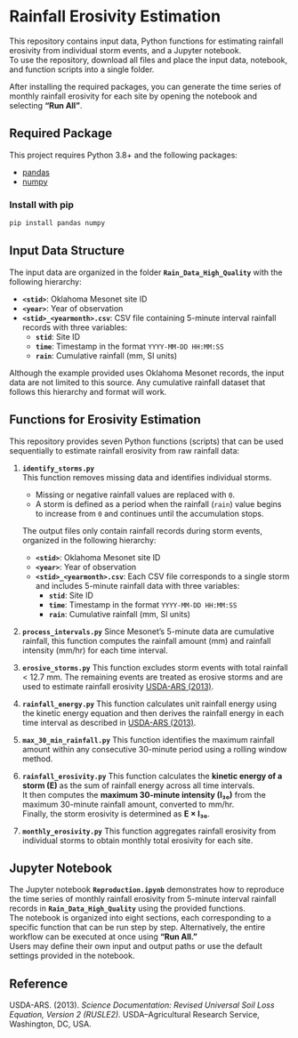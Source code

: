 # Rainfall Erosivity Estimation

This repository contains input data, Python functions for estimating rainfall erosivity from individual storm events, and a Jupyter notebook.  
To use the repository, download all files and place the input data, notebook, and function scripts into a single folder.  

After installing the required packages, you can generate the time series of monthly rainfall erosivity for each site by opening the notebook and selecting **“Run All”**.  


## Required Package

This project requires Python 3.8+ and the following packages:

- [pandas](https://pandas.pydata.org/)  
- [numpy](https://numpy.org/)  

### Install with pip
```bash
pip install pandas numpy
```

## Input Data Structure

The input data are organized in the folder **`Rain_Data_High_Quality`** with the following hierarchy:  

- **`<stid>`**: Oklahoma Mesonet site ID  
- **`<year>`**: Year of observation  
- **`<stid>_<yearmonth>.csv`**: CSV file containing 5-minute interval rainfall records with three variables:  
  - **`stid`**: Site ID  
  - **`time`**: Timestamp in the format `YYYY-MM-DD HH:MM:SS`  
  - **`rain`**: Cumulative rainfall (mm, SI units)  

Although the example provided uses Oklahoma Mesonet records, the input data are not limited to this source. Any cumulative rainfall dataset that follows this hierarchy and format will work.  


## Functions for Erosivity Estimation

This repository provides seven Python functions (scripts) that can be used sequentially to estimate rainfall erosivity from raw rainfall data:  

1. **`identify_storms.py`**  
   This function removes missing data and identifies individual storms.  
   - Missing or negative rainfall values are replaced with `0`.  
   - A storm is defined as a period when the rainfall (`rain`) value begins to increase from `0` and continues until the accumulation stops.  

   The output files only contain rainfall records during storm events, organized in the following hierarchy:
    - **`<stid>`**: Oklahoma Mesonet site ID  
    - **`<year>`**: Year of observation  
    - **`<stid>_<yearmonth>.csv`**: Each CSV file corresponds to a single storm and includes 5-minute rainfall data with three variables:
      - **`stid`**: Site ID  
      - **`time`**: Timestamp in the format `YYYY-MM-DD HH:MM:SS`  
      - **`rain`**: Cumulative rainfall (mm, SI units)  
 
2. **`process_intervals.py`**
   Since Mesonet’s 5-minute data are cumulative rainfall, this function computes the rainfall amount (mm) and rainfall intensity (mm/hr) for each time interval.
   
3. **`erosive_storms.py`**
   This function excludes storm events with total rainfall < 12.7 mm. The remaining events are treated as erosive storms and are used to estimate rainfall erosivity [USDA-ARS (2013)](https://www.ars.usda.gov/ARSUserFiles/60600505/rusle/rusle2_science_doc.pdf).
   
4. **`rainfall_energy.py`**
  This function calculates unit rainfall energy using the kinetic energy equation and then derives the rainfall energy in each time interval as described in [USDA-ARS (2013)](https://www.ars.usda.gov/ARSUserFiles/60600505/rusle/rusle2_science_doc.pdf).

5. **`max_30_min_rainfall.py`**
   This function identifies the maximum rainfall amount within any consecutive 30-minute period using a rolling window method.
   
6. **`rainfall_erosivity.py`**
    This function calculates the **kinetic energy of a storm (E)** as the sum of rainfall energy across all time intervals.  
  It then computes the **maximum 30-minute intensity (I₃₀)** from the maximum 30-minute rainfall amount, converted to mm/hr.  
  Finally, the storm erosivity is determined as **E × I₃₀**.
   
7. **`monthly_erosivity.py`**
    This function aggregates rainfall erosivity from individual storms to obtain monthly total erosivity for each site.

## Jupyter Notebook

The Jupyter notebook **`Reproduction.ipynb`** demonstrates how to reproduce the time series of monthly rainfall erosivity from 5-minute interval rainfall records in **`Rain_Data_High_Quality`** using the provided functions.  
The notebook is organized into eight sections, each corresponding to a specific function that can be run step by step. Alternatively, the entire workflow can be executed at once using **“Run All.”**  
Users may define their own input and output paths or use the default settings provided in the notebook.  

## Reference 
USDA-ARS. (2013). *Science Documentation: Revised Universal Soil Loss Equation, Version 2 (RUSLE2).* USDA–Agricultural Research Service, Washington, DC, USA.


